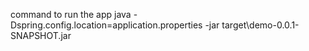 command to run the app
java -Dspring.config.location=application.properties -jar target\demo-0.0.1-SNAPSHOT.jar

